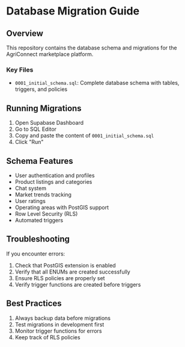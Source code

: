 # Database Migration Guide

## Overview

This repository contains the database schema and migrations for the AgriConnect marketplace platform.

### Key Files

- `0001_initial_schema.sql`: Complete database schema with tables, triggers, and policies

## Running Migrations

1. Open Supabase Dashboard
2. Go to SQL Editor
3. Copy and paste the content of `0001_initial_schema.sql`
4. Click "Run"

## Schema Features

- User authentication and profiles
- Product listings and categories
- Chat system
- Market trends tracking
- User ratings
- Operating areas with PostGIS support
- Row Level Security (RLS)
- Automated triggers

## Troubleshooting

If you encounter errors:

1. Check that PostGIS extension is enabled
2. Verify that all ENUMs are created successfully
3. Ensure RLS policies are properly set
4. Verify trigger functions are created before triggers

## Best Practices

1. Always backup data before migrations
2. Test migrations in development first
3. Monitor trigger functions for errors
4. Keep track of RLS policies